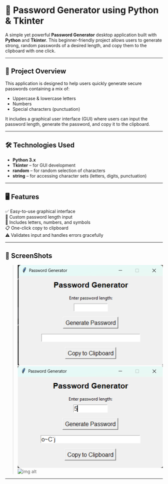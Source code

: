 # 🔐 Password Generator using Python & Tkinter

A simple yet powerful **Password Generator** desktop application built with **Python** and **Tkinter**. This beginner-friendly project allows users to generate strong, random passwords of a desired length, and copy them to the clipboard with one click.

---

## 📌 Project Overview

This application is designed to help users quickly generate secure passwords containing a mix of:
- Uppercase & lowercase letters
- Numbers
- Special characters (punctuation)

It includes a graphical user interface (GUI) where users can input the password length, generate the password, and copy it to the clipboard.

---

## 🛠️ Technologies Used

- **Python 3.x**
- **Tkinter** – for GUI development
- **random** – for random selection of characters
- **string** – for accessing character sets (letters, digits, punctuation)

---

## 🖥️ Features

✅ Easy-to-use graphical interface  
🔢 Custom password length input  
🔐 Includes letters, numbers, and symbols  
📋 One-click copy to clipboard  
⚠️ Validates input and handles errors gracefully  

---

## 📸 ScreenShots

>![img alt](https://github.com/DATTA-KING/Password_Generator_Using_Python/blob/3b62fb8b6b9073dcc3ce50efb4e122ddcc2cf847/Output%20Img/Screenshot%20Password.png)
>![img alt](https://github.com/DATTA-KING/Password_Generator_Using_Python/blob/384047cf306a2ba6ca8af745163753f49f2bbad7/Output%20Img/Screenshot%20output.png)
>![img alt]()

---

## 

